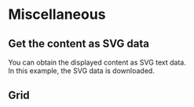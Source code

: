 # Miscellaneous

## Get the content as SVG data

You can obtain the displayed content as SVG text data.  
In this example, the SVG data is downloaded.

<demo-tabs :demo-height="250" :use-data="true">
<template v-slot:demo>
  <DemoDownload />
</template>
<template v-slot:source>

  <<< @/.vitepress/components/09_misc/01/Download.vue{53-62}

</template>
<template v-slot:data>

  <<< @/.vitepress/components/09_misc/01/data.ts

</template>
</demo-tabs>

## Grid

<demo-tabs :use-data="true">
<template v-slot:demo>
  <DemoGridLayer />
</template>
<template v-slot:source>

  <<< @/.vitepress/components/09_misc/02/GridLayer.vue{33-47}

</template>
<template v-slot:data>

  <<< @/.vitepress/components/09_misc/02/data.ts

</template>
</demo-tabs>


<script setup>
import DemoDownload from '../.vitepress/components/09_misc/01/Download.vue'
import DemoGridLayer from '../.vitepress/components/09_misc/02/GridLayer.vue'
</script>

